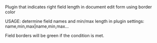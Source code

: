 Plugin that indicates right field length in document edit form using border color

USAGE: determine field names and min/max length in plugin settings: name,min,max|name,min,max...

Field borders will be green if the condition is met.
